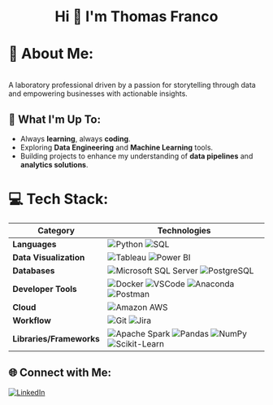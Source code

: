 <h1 align="center">Hi 👋 I'm Thomas Franco</h1>

# 💫 About Me:
<br>A laboratory professional driven by a passion for storytelling through data and empowering businesses with actionable insights.

## 🚀 What I'm Up To:
- Always **learning**, always **coding**.
- Exploring **Data Engineering** and **Machine Learning** tools.
- Building projects to enhance my understanding of **data pipelines** and **analytics solutions**.

# 💻 Tech Stack:

| **Category**            | **Technologies**                                                                                                                                                                                                                                                                                                                                                                                                |
|-------------------------|------------------------------------------------------------------------------------------------------------------------------------------------------------------------------------------------------------------------------------------------------------------------------------------------------------------------------------------------------------------------------------------------------------------|
| **Languages**           | ![Python](https://img.shields.io/badge/python-3670A0?style=flat&logo=python&logoColor=ffdd54) ![SQL](https://img.shields.io/badge/SQL-CC2927?style=flat&logo=sql&logoColor=white)                                                                                                                                                                                                                               |
| **Data Visualization**  | ![Tableau](https://img.shields.io/badge/Tableau-E97627?style=flat&logo=Tableau&logoColor=white) ![Power BI](https://img.shields.io/badge/power_bi-F2C811?style=flat&logo=powerbi&logoColor=black)                                                                                                                                                                                                              |
| **Databases**           | ![Microsoft SQL Server](https://img.shields.io/badge/Microsoft%20SQL%20Server-CC2927?style=flat&logo=microsoft%20sql%20server&logoColor=white) ![PostgreSQL](https://img.shields.io/badge/postgres-%23316192.svg?style=flat&logo=postgresql&logoColor=white)                                                                                                                                                     |
| **Developer Tools**     | ![Docker](https://img.shields.io/badge/docker-%230db7ed.svg?style=flat&logo=docker&logoColor=white) ![VSCode](https://img.shields.io/badge/VSCode-007ACC?style=flat&logo=visual-studio-code&logoColor=white) ![Anaconda](https://img.shields.io/badge/Anaconda-%2344A833.svg?style=flat&logo=anaconda&logoColor=white) ![Postman](https://img.shields.io/badge/Postman-FF6C37?style=flat&logo=postman&logoColor=white) |
| **Cloud**               | ![Amazon AWS](https://img.shields.io/badge/Amazon_AWS-FF9900?style=flat&logo=amazonaws&logoColor=white)                                                                                                                                                                                                                                                                                                        |
| **Workflow**            | ![Git](https://img.shields.io/badge/Git-F05032?style=flat&logo=git&logoColor=white) ![Jira](https://img.shields.io/badge/Jira-0052CC?style=flat&logo=Jira&logoColor=white)                                                                                                                                                                                                                                     |
| **Libraries/Frameworks**| ![Apache Spark](https://img.shields.io/badge/Apache%20Spark-FDEE21?style=flat&logo=apachespark&logoColor=black) ![Pandas](https://img.shields.io/badge/Pandas-150458?style=flat&logo=pandas&logoColor=white) ![NumPy](https://img.shields.io/badge/NumPy-013243?style=flat&logo=numpy&logoColor=white) ![Scikit-Learn](https://img.shields.io/badge/Scikit--Learn-F7931E?style=flat&logo=scikit-learn&logoColor=white) |

## 🌐 Connect with Me:
[![LinkedIn](https://img.shields.io/badge/LinkedIn-%230077B5.svg?logo=linkedin&logoColor=white)](https://www.linkedin.com/in/thomas-franco-94708baa/)
